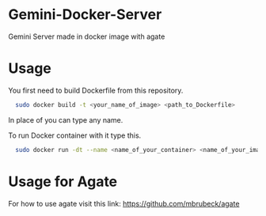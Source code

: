 # Gemini-Docker-Server
Gemini Server made in docker image with agate

# Usage
You first need to build Dockerfile from this repository.

```bash
  sudo docker build -t <your_name_of_image> <path_to_Dockerfile>
```

In place of <your-name-of-image> you can type any name.

To run Docker container with it type this.

```bash
  sudo docker run -dt --name <name_of_your_container> <name_of_your_image>
```

# Usage for Agate

For how to use agate visit this link: https://github.com/mbrubeck/agate
